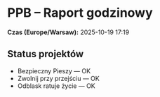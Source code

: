 # PPB – Raport godzinowy
**Czas (Europe/Warsaw):** 2025-10-19 17:19

## Status projektów
- Bezpieczny Pieszy — OK
- Zwolnij przy przejściu — OK
- Odblask ratuje życie — OK

